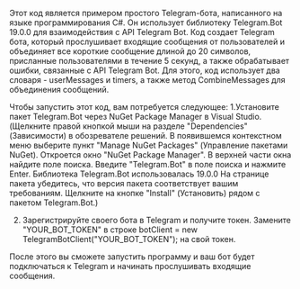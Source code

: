 Этот код является примером простого Telegram-бота, написанного на языке программирования C#. 
Он использует библиотеку Telegram.Bot 19.0.0 для взаимодействия с API Telegram Bot. Код создает Telegram бота, 
который прослушивает входящие сообщения от пользователей и объединяет все короткие сообщение длиной до 20 символов, присланные пользователями в течение 5 секунд,
а также обрабатывает ошибки, связанные с API Telegram Bot.
Для этого, код использует два словаря - userMessages и timers, а также метод CombineMessages для объединения сообщений.


Чтобы запустить этот код, вам потребуется следующее:
1.Установите пакет Telegram.Bot через NuGet Package Manager в Visual Studio.
(Щелкните правой кнопкой мыши на разделе "Dependencies" (Зависимости) в обозревателе решений.
В появившемся контекстном меню выберите пункт "Manage NuGet Packages" (Управление пакетами NuGet).
Откроется окно "NuGet Package Manager". В верхней части окна найдите поле поиска.
Введите "Telegram.Bot" в поле поиска и нажмите Enter.
Библиотека Telegram.Bot  использовалась 19.0.0
На странице пакета убедитесь, что версия пакета соответствует вашим требованиям.
Щелкните на кнопке "Install" (Установить) рядом с пакетом Telegram.Bot.)

2. Зарегистрируйте своего бота в Telegram и получите токен.
Замените "YOUR_BOT_TOKEN" в строке botClient = new TelegramBotClient("YOUR_BOT_TOKEN"); на свой токен.

После этого вы сможете запустить программу и ваш бот будет подключаться к Telegram и начинать прослушивать входящие сообщения.

